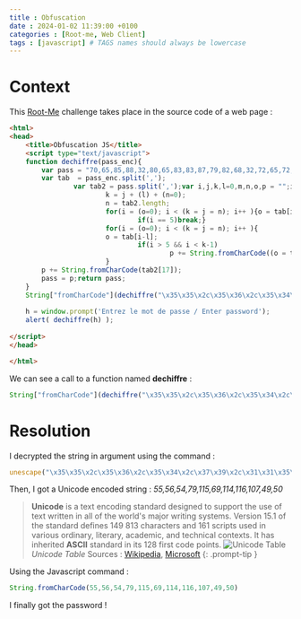 ```yaml
---
title : Obfuscation
date : 2024-01-02 11:39:00 +0100
categories : [Root-me, Web Client]
tags : [javascript] # TAGS names should always be lowercase
---
```


# Context

This [Root-Me](https://www.root-me.org/?page=news&lang=en) challenge takes place in the source code of a web page :

```html
<html>
<head>
    <title>Obfuscation JS</title>
    <script type="text/javascript">
    function dechiffre(pass_enc){
        var pass = "70,65,85,88,32,80,65,83,83,87,79,82,68,32,72,65,72,65";
        var tab  = pass_enc.split(',');
                var tab2 = pass.split(',');var i,j,k,l=0,m,n,o,p = "";i = 0;j = tab.length;
                        k = j + (l) + (n=0);
                        n = tab2.length;
                        for(i = (o=0); i < (k = j = n); i++ ){o = tab[i-l];p += String.fromCharCode((o = tab2[i]));
                                if(i == 5)break;}
                        for(i = (o=0); i < (k = j = n); i++ ){
                        o = tab[i-l]; 
                                if(i > 5 && i < k-1)
                                        p += String.fromCharCode((o = tab2[i]));
                        }
        p += String.fromCharCode(tab2[17]);
        pass = p;return pass;
    }
    String["fromCharCode"](dechiffre("\x35\x35\x2c\x35\x36\x2c\x35\x34\x2c\x37\x39\x2c\x31\x31\x35\x2c\x36\x39\x2c\x31\x31\x34\x2c\x31\x31\x36\x2c\x31\x30\x37\x2c\x34\x39\x2c\x35\x30"));
    
    h = window.prompt('Entrez le mot de passe / Enter password');
    alert( dechiffre(h) );
    
</script>
</head>

</html>
```

We can see a call to a function named **dechiffre** : 
```javascript
String["fromCharCode"](dechiffre("\x35\x35\x2c\x35\x36\x2c\x35\x34\x2c\x37\x39\x2c\x31\x31\x35\x2c\x36\x39\x2c\x31\x31\x34\x2c\x31\x31\x36\x2c\x31\x30\x37\x2c\x34\x39\x2c\x35\x30"));
```

# Resolution

I decrypted the string in argument using the command :
```javascript
unescape("\x35\x35\x2c\x35\x36\x2c\x35\x34\x2c\x37\x39\x2c\x31\x31\x35\x2c\x36\x39\x2c\x31\x31\x34\x2c\x31\x31\x36\x2c\x31\x30\x37\x2c\x34\x39\x2c\x35\x30");
```

Then, I got a Unicode encoded string : *55,56,54,79,115,69,114,116,107,49,50*

> **Unicode** is a text encoding standard designed to support the use of text written in all of the world's major writing systems. Version 15.1 of the standard defines 149 813 characters and 161 scripts used in various ordinary, literary, academic, and technical contexts. It has inherited **ASCII** standard in its 128 first code points.
![Unicode Table](https://devblogs.microsoft.com/wp-content/uploads/sites/33/2019/02/command-line-backgrounder-ascii-600x393.png)
*Unicode Table* 
Sources : [Wikipedia](https://fr.wikipedia.org/wiki/Unicode), [Microsoft](https://devblogs.microsoft.com/commandline/windows-command-line-unicode-and-utf-8-output-text-buffer/) 
{: .prompt-tip }

Using the Javascript command : 
```javascript
String.fromCharCode(55,56,54,79,115,69,114,116,107,49,50)
```

I finally got the password ! 